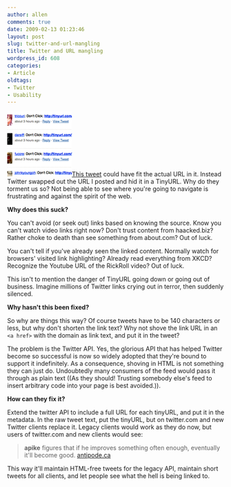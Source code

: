```yaml
---
author: allen
comments: true
date: 2009-02-13 01:23:46
layout: post
slug: twitter-and-url-mangling
title: Twitter and URL mangling
wordpress_id: 608
categories:
- Article
oldtags:
- Twitter
- Usability
---
```


[![Lots of tinyurls not worth clicking.](/images/wp-uploads/2009/02/dontclick.png)This tweet](http://twitter.com/apike/status/1204173954) could have fit the actual URL in it. Instead Twitter swapped out the URL I posted and hid it in a TinyURL. Why do they torment us so? Not being able to see where you're going to navigate is frustrating and against the spirit of the web.

**Why does this suck?**

You can't avoid (or seek out) links based on knowing the source. Know you can't watch video links right now? Don't trust content from haacked.biz? Rather choke to death than see something from about.com? Out of luck.

You can't tell if you've already seen the linked content. Normally watch for browsers' visited link highlighting? Already read everything from XKCD? Recognize the Youtube URL of the RickRoll video? Out of luck.

This isn't to mention the danger of TinyURL going down or going out of business. Imagine millions of Twitter links crying out in terror, then suddenly silenced.

**Why hasn't this been fixed?**

So why are things this way? Of course tweets have to be 140 characters or less, but why don't shorten the link text? Why not shove the link URL in an `<a href>` with the domain as link text, and put it in the tweet?

The problem is the Twitter API. Yes, the glorious API that has helped Twitter become so successful is now so widely adopted that they're bound to support it indefinitely. As a consequence, shoving in HTML is not something they can just do. Undoubtedly many consumers of the feed would pass it through as plain text ((As they should! Trusting somebody else's feed to insert arbitrary code into your page is best avoided.)).

**How can they fix it?**

Extend the twitter API to include a full URL for each tinyURL, and put it in the metadata. In the raw tweet text, put the tinyURL, but on twitter.com and new Twitter clients replace it. Legacy clients would work as they do now, but users of twitter.com and new clients would see:


> **apike** figures that if he improves something often enough, eventually it'll become good. [antipode.ca](http://www.antipode.ca/2009/antipode-realigned/)


This way it'll maintain HTML-free tweets for the legacy API, maintain short tweets for all clients, and let people see what the hell is being linked to.

